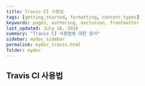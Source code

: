 ```yaml
---
title: Travis CI 사용법
tags: [getting_started, formatting, content_types]
keywords: pages, authoring, exclusion, frontmatter
last_updated: July 16, 2016
summary: "Travis CI 사용법에 대한 문서"
sidebar: mydoc_sidebar
permalink: mydoc_travis.html
folder: mydoc
---
```


## Travis CI 사용법
